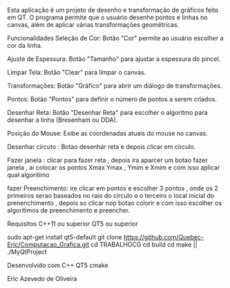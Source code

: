 Esta aplicação é um projeto de desenho e transformação de gráficos feito em QT. O programa permite que o usuário desenhe pontos e linhas no canvas, além de aplicar várias transformações geométricas.


Funcionalidades
Seleção de Cor: Botão "Cor" permite ao usuário escolher a cor da linha.

Ajuste de Espessura: Botão "Tamanho" para ajustar a espessura do pincel.

Limpar Tela: Botão "Clear" para limpar o canvas.

Transformações: Botão "Gráfico" para abrir um diálogo de transformações.

Pontos: Botão "Pontos" para definir o número de pontos a serem criados.

Desenhar Reta: Botão "Desenhar Reta" para escolher o algoritmo para desenhar a linha (Bresenham ou DDA).

Posição do Mouse: Exibe as coordenadas atuais do mouse no canvas.

Desenhar circuto : Botao desenhar reta e depois clicar em circulo.

Fazer janela : clicar para fazer reta , depois ira aparcer um botao fazer janela , ai colocar os pontos Xmax Ymax , Ymim e Xmim e com isso aplicar qual algoritimo

fazer Preenchimento: ire clicar em pontos e escolher 3 pontos , onde os 2 primeiros serao baseados no raio do circulo e o terceiro o local inicial do prenenchimento , depois so clicar nop botao colorir e com isso escolher os algoritimos de preenchimento e preencher.


Requisitos
C++11 ou superior
QT5 ou superior

sudo apt-get install qt5-default
git clone https://github.com/Quebec-Eric/Computacao_Grafica.git
cd TRABALHOCG
cd build 
cd make || ./MyQtProject



Desenvolvido com
C++
QT5
cmake


Eric Azevedo de Oliveira
